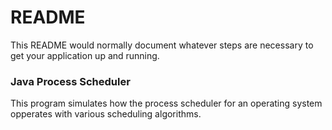 # README #

This README would normally document whatever steps are necessary to get your application up and running.

### Java Process Scheduler ###

This program simulates how the process scheduler for an operating system opperates with various scheduling algorithms.
